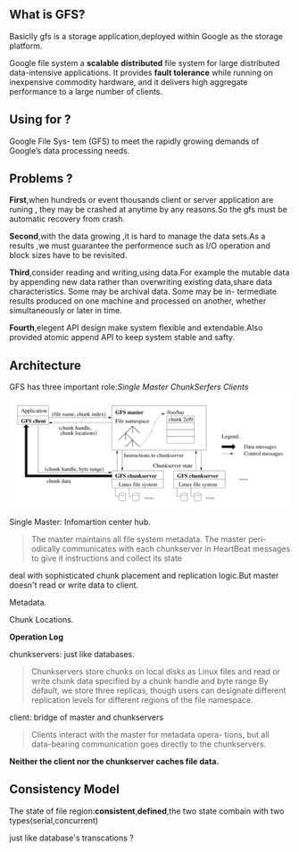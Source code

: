 ## What is GFS?

Basiclly gfs is a storage application,deployed within Google as the storage platform.

Google file system a **scalable** **distributed** file system for large distributed data-intensive applications. It provides **fault tolerance** while running on inexpensive commodity hardware, and it delivers high aggregate performance to a large number of clients.

## Using for ?

Google File Sys- tem (GFS) to meet the rapidly growing demands of Google’s data processing needs.

## Problems ?

**First**,when hundreds or event thousands client or server application are runing , they may be crashed at anytime by any reasons.So the gfs must be automatic recovery from crash.

**Second**,with the data growing ,it is hard to manage the data sets.As a results ,we must guarantee the performence such as I/O operation and block sizes have to be revisited.

**Third**,consider reading and writing,using data.For example the mutable data by appending new data rather than overwriting existing data,share data characteristics. Some may be archival data. Some may be in- termediate results produced on one machine and processed on another, whether simultaneously or later in time.

**Fourth**,elegent API design make system flexible and extendable.Also provided atomic append API to keep system stable and safty.

## Architecture

GFS has three important role:*Single Master* *ChunkSerfers* *Clients* 
![Figure 1](/images/figure.png)

Single Master: Infomartion center hub.
> The master maintains all file system metadata.
> The master peri- odically communicates with each chunkserver in HeartBeat messages to give it instructions and collect its state

deal with sophisticated chunk placement and replication logic.But master doesn't read or write data to client.

Metadata.

Chunk Locations.

**Operation Log**


chunkservers: just like databases.
> Chunkservers store chunks on local disks as Linux files and read or write chunk data specified by a chunk handle and byte range
> By default, we store three replicas, though users can designate different replication levels for different regions of the file namespace.

client: bridge of master and chunkservers
> Clients interact with the master for metadata opera- tions, but all data-bearing communication goes directly to the chunkservers.


**Neither the client nor the chunkserver caches file data.**

## Consistency Model 

The state of file region:**consistent**,**defined**,the two state combain with two types(serial,concurrent)

just like database's transcations ? 